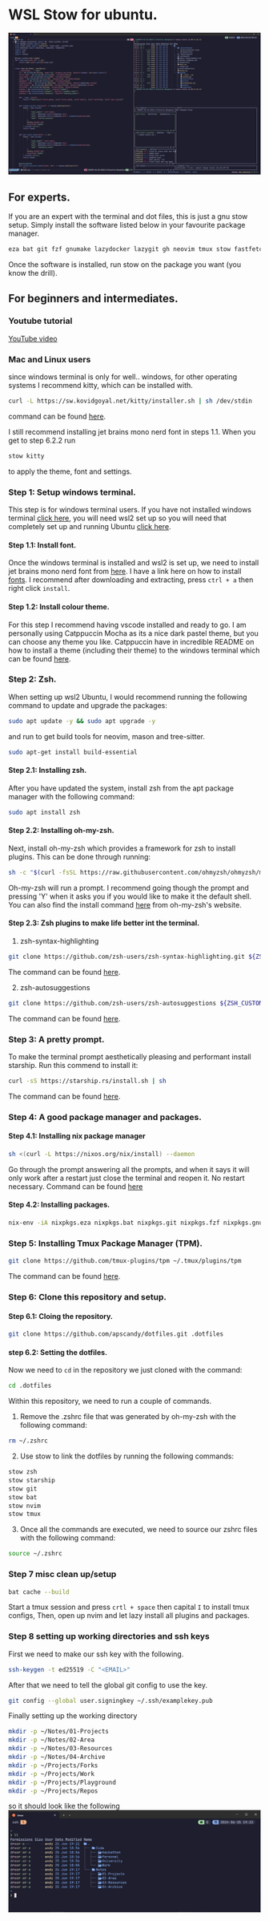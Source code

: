 # WSL Stow for ubuntu.

![demo](docs/images/demo-2.png)

## For experts.
If you are an expert with the terminal and dot files, this is just a gnu stow setup. Simply install the software listed below in your favourite package manager. 
```sh
eza bat git fzf gnumake lazydocker lazygit gh neovim tmux stow fastfetch zoxide jq ripgrep cloudflared libgcc
```
Once the software is installed, run stow on the package you want (you know the drill).

## For beginners and intermediates.

### Youtube tutorial 
[YouTube video](https://youtu.be/vCl7XNu8dXQ)

### Mac and Linux users
since windows terminal is only for well.. windows, for other operating systems I recommend kitty, which can be installed with.
```sh
curl -L https://sw.kovidgoyal.net/kitty/installer.sh | sh /dev/stdin
```
command can be found [here](https://sw.kovidgoyal.net/kitty/binary/).

I still recommend installing jet brains mono nerd font in steps 1.1.
When you get to step 6.2.2 run 
```sh
stow kitty
```
to apply the theme, font and settings.

### Step 1: Setup windows terminal.
This step is for windows terminal users. If you have not installed windows terminal [click here](https://learn.microsoft.com/en-us/windows/terminal/install), you will need wsl2 set up so you will need that completely set up and running Ubuntu [click here](https://learn.microsoft.com/en-us/windows/wsl/install).

#### Step 1.1: Install font.
Once the windows terminal is installed and wsl2 is set up, we need to install jet brains mono nerd font from [here](https://www.nerdfonts.com/font-downloads).
I have a link here on how to install [fonts](https://support.microsoft.com/en-au/office/add-a-font-b7c5f17c-4426-4b53-967f-455339c564c1).
I recommend after downloading and extracting, press `ctrl + a` then right click `install`.

#### Step 1.2: Install colour theme.
For this step I recommend having vscode installed and ready to go.
I am personally using Catppuccin Mocha as its a nice dark pastel theme, but you can choose any theme you like.
Catppuccin have in incredible README on how to install a theme (including their theme) to the windows terminal which can be found [here](https://github.com/catppuccin/windows-terminal).


### Step 2: Zsh.
When setting up wsl2 Ubuntu, I would recommend running the following command to update and upgrade the packages:
```sh
sudo apt update -y && sudo apt upgrade -y
```
and run to get build tools for neovim, mason and tree-sitter.

```sh
sudo apt-get install build-essential 
```

#### Step 2.1: Installing zsh.
After you have updated the system, install zsh from the apt package manager with the following command:
```sh
sudo apt install zsh
```
#### Step 2.2: Installing oh-my-zsh.
Next, install oh-my-zsh which provides a framework for zsh to install plugins. This can be done through running:
```sh
sh -c "$(curl -fsSL https://raw.githubusercontent.com/ohmyzsh/ohmyzsh/master/tools/install.sh)"
```
Oh-my-zsh will run a prompt. I recommend going though the prompt and pressing 'Y' when it asks you if you would like to make it the default shell.
You can also find the install command [here](https://ohmyz.sh/#install) from oh-my-zsh's website.

#### Step 2.3: Zsh plugins to make life better int the terminal.
1. zsh-syntax-highlighting
```sh
git clone https://github.com/zsh-users/zsh-syntax-highlighting.git ${ZSH_CUSTOM:-~/.oh-my-zsh/custom}/plugins/zsh-syntax-highlighting
```
The command can be found [here](https://github.com/zsh-users/zsh-syntax-highlighting/blob/master/INSTALL.md#oh-my-zsh).

2. zsh-autosuggestions

```sh
git clone https://github.com/zsh-users/zsh-autosuggestions ${ZSH_CUSTOM:-~/.oh-my-zsh/custom}/plugins/zsh-autosuggestions
```
The command can be found [here](https://github.com/zsh-users/zsh-autosuggestions/blob/master/INSTALL.md#oh-my-zsh).

### Step 3: A pretty prompt.
To make the terminal prompt aesthetically pleasing and performant install starship. Run this commend to install it:
```sh
curl -sS https://starship.rs/install.sh | sh
```
The command can be found [here](https://starship.rs/guide/#%F0%9F%9A%80-installation).

### Step 4: A good package manager and packages.
#### Step 4.1: Installing nix package manager
```sh
sh <(curl -L https://nixos.org/nix/install) --daemon
```
Go through the prompt answering all the prompts, and when it says it will only work after a restart just close the terminal and reopen it. No restart necessary.
Command can be found [here](https://nixos.org/download/)

#### Step 4.2: Installing packages.
```sh
nix-env -iA nixpkgs.eza nixpkgs.bat nixpkgs.git nixpkgs.fzf nixpkgs.gnumake nixpkgs.lazydocker nixpkgs.lazygit nixpkgs.gh nixpkgs.neovim nixpkgs.tmux nixpkgs.stow nixpkgs.fastfetch nixpkgs.zoxide nixpkgs.jq nixpkgs.ripgrep nixpkgs.cloudflared nixpkgs.libgcc
```

### Step 5: Installing Tmux Package Manager (TPM).
```sh
git clone https://github.com/tmux-plugins/tpm ~/.tmux/plugins/tpm
```
The command can be found [here](https://github.com/tmux-plugins/tpm?tab=readme-ov-file).

### Step 6: Clone this repository and setup.
#### Step 6.1: Cloing the repository.
```sh
git clone https://github.com/apscandy/dotfiles.git .dotfiles
```
#### step 6.2: Setting the dotfiles.
Now we need to `cd` in the repository we just cloned with the command:
```sh
cd .dotfiles
```
Within this repository, we need to run a couple of commands.
1. Remove the .zshrc file that was generated by oh-my-zsh with the following command:
```sh
rm ~/.zshrc
```
2. Use stow to link the dotfiles by running the following commands:
```sh
stow zsh
stow starship 
stow git
stow bat
stow nvim
stow tmux
```
3. Once all the commands are executed, we need to source our zshrc files with the following command:
```sh
source ~/.zshrc
```
### Step 7 misc clean up/setup
```sh
bat cache --build
```
Start a tmux session and press `crtl + space` then capital `I` to install tmux configs,
Then, open up nvim and let lazy install all plugins and packages.

### Step 8 setting up working directories and ssh keys
First we need to make our ssh key with the following.
```sh
ssh-keygen -t ed25519 -C "<EMAIL>"
```
After that we need to tell the global git config to use the key.
```sh
git config --global user.signingkey ~/.ssh/examplekey.pub
```
Finally setting up the working directory

```sh
mkdir -p ~/Notes/01-Projects
mkdir -p ~/Notes/02-Area
mkdir -p ~/Notes/03-Resources
mkdir -p ~/Notes/04-Archive
mkdir -p ~/Projects/Forks
mkdir -p ~/Projects/Work
mkdir -p ~/Projects/Playground
mkdir -p ~/Projects/Repos
```
so it should look like the following
![](docs/images/folder-struct.png)

